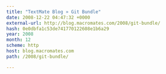 ```yaml
---
title: "TextMate Blog » Git Bundle"
date: 2008-12-22 04:47:32 +0000
external-url: http://blog.macromates.com/2008/git-bundle/
hash: 0e0dbfa1c53de741770122608e1b6a29
year: 2008
month: 12
scheme: http
host: blog.macromates.com
path: /2008/git-bundle/

---
```



